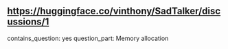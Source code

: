 ## https://huggingface.co/vinthony/SadTalker/discussions/1

contains_question: yes
question_part: Memory allocation